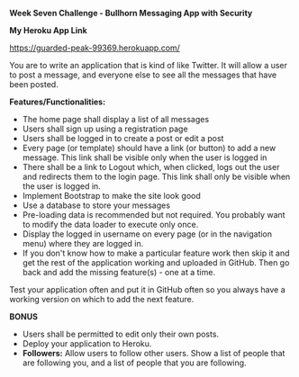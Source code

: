 **Week Seven Challenge - Bullhorn Messaging App with Security**

**My Heroku App Link**

https://guarded-peak-99369.herokuapp.com/

You are to write an application that is kind of like Twitter. It will allow a user to post a message, and everyone else to see all the messages that have been posted. 

**Features/Functionalities:**

 - The home page shall display a list of all messages
 - Users shall sign up using a registration page
 - Users shall be logged in to create a post or edit a post
 - Every page (or template) should have a link (or button) to add a new message. This link shall be visible only when the user is logged in
 - There shall be a link to Logout which, when clicked, logs out the user and redirects them to the login page. This link shall only be visible when the user is logged in.
 - Implement Bootstrap to make the site look good
 - Use a  database to store your messages 
 - Pre-loading data is recommended but not required. You probably want to modify the data loader to execute only once.
 - Display the logged in username on every page (or in the navigation menu) where they are logged in.
 - If you don't know how to make a particular feature work then skip it and get the rest of the application working and uploaded in GitHub. Then go back and add the missing feature(s) - one at a time.

Test your application often and put it in GitHub often so you always have a working version on which to add the next feature.

 

**BONUS**

 - Users shall be permitted to edit only their own posts.
 - Deploy your application to Heroku.
 - **Followers:** Allow users to follow other users. Show a list of people that are following you, and a list of people that you are following.